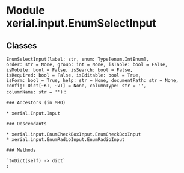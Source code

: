 Module xerial.input.EnumSelectInput
===================================

Classes
-------

`EnumSelectInput(label: str, enum: Type[enum.IntEnum], order: str = None, group: int = None, isTable: bool = False, isMobile: bool = False, isSearch: bool = False, isRequired: bool = False, isEditable: bool = True, isForm: bool = True, help: str = None, documentPath: str = None, config: Dict[~KT, ~VT] = None, columnType: str = '', columnName: str = '')`
:   

    ### Ancestors (in MRO)

    * xerial.Input.Input

    ### Descendants

    * xerial.input.EnumCheckBoxInput.EnumCheckBoxInput
    * xerial.input.EnumRadioInput.EnumRadioInput

    ### Methods

    `toDict(self) ‑> dict`
    :